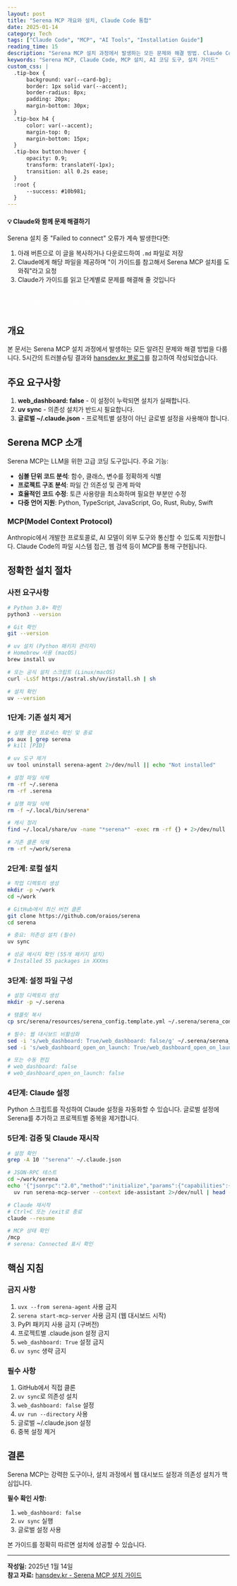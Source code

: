 ```yaml
---
layout: post
title: "Serena MCP 개요와 설치, Claude Code 통합"
date: 2025-01-14
category: Tech
tags: ["Claude Code", "MCP", "AI Tools", "Installation Guide"]
reading_time: 15
description: "Serena MCP 설치 과정에서 발생하는 모든 문제와 해결 방법. Claude Code 통합, web_dashboard 설정, uv sync 등 상세 가이드"
keywords: "Serena MCP, Claude Code, MCP 설치, AI 코딩 도구, 설치 가이드"
custom_css: |
  .tip-box {
      background: var(--card-bg);
      border: 1px solid var(--accent);
      border-radius: 8px;
      padding: 20px;
      margin-bottom: 30px;
  }
  .tip-box h4 {
      color: var(--accent);
      margin-top: 0;
      margin-bottom: 15px;
  }
  .tip-box button:hover {
      opacity: 0.9;
      transform: translateY(-1px);
      transition: all 0.2s ease;
  }
  :root {
      --success: #10b981;
  }
---
```


<div class="tip-box">
    <h4>💡 Claude와 함께 문제 해결하기</h4>
    <p>Serena 설치 중 "Failed to connect" 오류가 계속 발생한다면:</p>
    <ol>
        <li>아래 버튼으로 이 글을 복사하거나 다운로드하여 <code>.md</code> 파일로 저장</li>
        <li>Claude에게 해당 파일을 제공하며 "이 가이드를 참고해서 Serena MCP 설치를 도와줘"라고 요청</li>
        <li>Claude가 가이드를 읽고 단계별로 문제를 해결해 줄 것입니다</li>
    </ol>
    <div style="margin-top: 20px; display: flex; gap: 10px;">
        <button id="copyContent" style="background: var(--accent); color: white; border: none; padding: 10px 20px; border-radius: 5px; cursor: pointer; font-size: 14px; display: flex; align-items: center; gap: 8px;">
            <i class="fas fa-copy"></i> 전체 복사
        </button>
        <button id="downloadMd" style="background: var(--success); color: white; border: none; padding: 10px 20px; border-radius: 5px; cursor: pointer; font-size: 14px; display: flex; align-items: center; gap: 8px;">
            <i class="fas fa-download"></i> MD 파일 다운로드
        </button>
    </div>
    <div id="copyStatus" style="margin-top: 10px; color: var(--success); display: none;">
        <i class="fas fa-check-circle"></i> 복사되었습니다!
    </div>
</div>

## 개요

본 문서는 Serena MCP 설치 과정에서 발생하는 모든 알려진 문제와 해결 방법을 다룹니다. 5시간의 트러블슈팅 결과와 [hansdev.kr 블로그](https://hansdev.kr/tech/serena-mcp/)를 참고하여 작성되었습니다.

## 주요 요구사항

1. **web_dashboard: false** - 이 설정이 누락되면 설치가 실패합니다.
2. **uv sync** - 의존성 설치가 반드시 필요합니다.
3. **글로벌 ~/.claude.json** - 프로젝트별 설정이 아닌 글로벌 설정을 사용해야 합니다.

## Serena MCP 소개

Serena MCP는 LLM을 위한 고급 코딩 도구입니다. 주요 기능:
- **심볼 단위 코드 분석**: 함수, 클래스, 변수를 정확하게 식별
- **프로젝트 구조 분석**: 파일 간 의존성 및 관계 파악
- **효율적인 코드 수정**: 토큰 사용량을 최소화하며 필요한 부분만 수정
- **다중 언어 지원**: Python, TypeScript, JavaScript, Go, Rust, Ruby, Swift

### MCP(Model Context Protocol)

Anthropic에서 개발한 프로토콜로, AI 모델이 외부 도구와 통신할 수 있도록 지원합니다. Claude Code의 파일 시스템 접근, 웹 검색 등이 MCP를 통해 구현됩니다.

## 정확한 설치 절차

### 사전 요구사항

```bash
# Python 3.8+ 확인
python3 --version

# Git 확인
git --version

# uv 설치 (Python 패키지 관리자)
# Homebrew 사용 (macOS)
brew install uv

# 또는 공식 설치 스크립트 (Linux/macOS)
curl -LsSf https://astral.sh/uv/install.sh | sh

# 설치 확인
uv --version
```

### 1단계: 기존 설치 제거

```bash
# 실행 중인 프로세스 확인 및 종료
ps aux | grep serena
# kill [PID]

# uv 도구 제거
uv tool uninstall serena-agent 2>/dev/null || echo "Not installed"

# 설정 파일 삭제
rm -rf ~/.serena
rm -rf .serena

# 실행 파일 삭제
rm -f ~/.local/bin/serena*

# 캐시 정리
find ~/.local/share/uv -name "*serena*" -exec rm -rf {} + 2>/dev/null

# 기존 클론 삭제
rm -rf ~/work/serena
```

### 2단계: 로컬 설치

```bash
# 작업 디렉토리 생성
mkdir -p ~/work
cd ~/work

# GitHub에서 최신 버전 클론
git clone https://github.com/oraios/serena
cd serena

# 중요: 의존성 설치 (필수)
uv sync

# 성공 메시지 확인 (55개 패키지 설치)
# Installed 55 packages in XXXms
```

### 3단계: 설정 파일 구성

```bash
# 설정 디렉토리 생성
mkdir -p ~/.serena

# 템플릿 복사
cp src/serena/resources/serena_config.template.yml ~/.serena/serena_config.yml

# 필수: 웹 대시보드 비활성화
sed -i 's/web_dashboard: True/web_dashboard: false/g' ~/.serena/serena_config.yml
sed -i 's/web_dashboard_open_on_launch: True/web_dashboard_open_on_launch: false/g' ~/.serena/serena_config.yml

# 또는 수동 편집
# web_dashboard: false
# web_dashboard_open_on_launch: false
```

### 4단계: Claude 설정

Python 스크립트를 작성하여 Claude 설정을 자동화할 수 있습니다. 글로벌 설정에 Serena를 추가하고 프로젝트별 중복을 제거합니다.

### 5단계: 검증 및 Claude 재시작

```bash
# 설정 확인
grep -A 10 '"serena"' ~/.claude.json

# JSON-RPC 테스트
cd ~/work/serena
echo '{"jsonrpc":"2.0","method":"initialize","params":{"capabilities":{}},"id":1}' | \
  uv run serena-mcp-server --context ide-assistant 2>/dev/null | head -5

# Claude 재시작
# Ctrl+C 또는 /exit로 종료
claude --resume

# MCP 상태 확인
/mcp
# serena: Connected 표시 확인
```

## 핵심 지침

### 금지 사항

1. `uvx --from serena-agent` 사용 금지
2. `serena start-mcp-server` 사용 금지 (웹 대시보드 시작)
3. PyPI 패키지 사용 금지 (구버전)
4. 프로젝트별 .claude.json 설정 금지
5. `web_dashboard: True` 설정 금지
6. `uv sync` 생략 금지

### 필수 사항

1. GitHub에서 직접 클론
2. `uv sync`로 의존성 설치
3. `web_dashboard: false` 설정
4. `uv run --directory` 사용
5. 글로벌 ~/.claude.json 설정
6. 중복 설정 제거

## 결론

Serena MCP는 강력한 도구이나, 설치 과정에서 웹 대시보드 설정과 의존성 설치가 핵심입니다.

**필수 확인 사항:**
1. `web_dashboard: false`
2. `uv sync` 실행
3. 글로벌 설정 사용

본 가이드를 정확히 따르면 설치에 성공할 수 있습니다.

---
**작성일:** 2025년 1월 14일  
**참고 자료:** [hansdev.kr - Serena MCP 설치 가이드](https://hansdev.kr/tech/serena-mcp/)